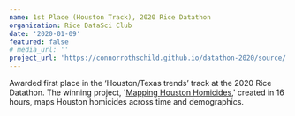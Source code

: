 ```yaml
---
name: 1st Place (Houston Track), 2020 Rice Datathon
organization: Rice DataSci Club
date: '2020-01-09'
featured: false
# media_url: ''
project_url: 'https://connorrothschild.github.io/datathon-2020/source/'
---
```


Awarded first place in the ‘Houston/Texas trends’ track at the 2020 Rice Datathon. The winning project, '[Mapping Houston Homicides](https://connorrothschild.github.io/datathon-2020/source/),' created in 16 hours, maps Houston homicides across time and demographics.